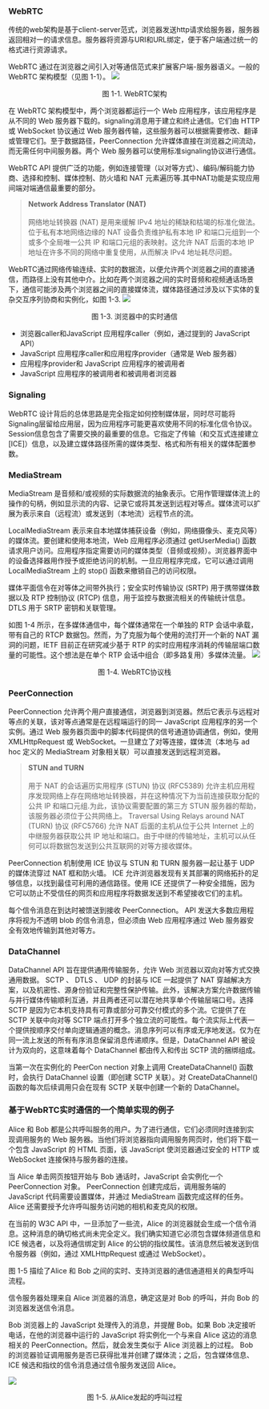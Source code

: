 ### WebRTC

传统的web架构是基于client-server范式，浏览器发送http请求给服务器，服务器返回相对一的请求信息。服务器将资源与URI和URL绑定，便于客户端通过统一的格式进行资源请求。

WebRTC 通过在浏览器之间引入对等通信范式来扩展客户端-服务器语义。一般的 WebRTC 架构模型（见图 1-1）。
![](./imgs/f.1-1.png)
<center>图 1-1. WebRTC架构</center>

在 WebRTC 架构模型中，两个浏览器都运行一个 Web 应用程序，该应用程序是从不同的 Web 服务器下载的。signaling消息用于建立和终止通信。它们由 HTTP 或 WebSocket 协议通过 Web 服务器传输，这些服务器可以根据需要修改、翻译或管理它们。至于数据路径，PeerConnection 允许媒体直接在浏览器之间流动，而无需任何中间服务器。两个 Web 服务器可以使用标准signaling协议进行通信。

WebRTC API 提供广泛的功能，例如连接管理（以对等方式）、编码/解码能力协商、选择和控制、媒体控制、防火墙和 NAT 元素遍历等.其中NAT功能是实现应用间端对端通信最重要的部分。

>**Network Address Translator (NAT)**<br><br>网络地址转换器 (NAT) 是用来缓解 IPv4 地址的稀缺和枯竭的标准化做法。位于私有本地网络边缘的 NAT 设备负责维护私有本地 IP 和端口元组到一个或多个全局唯一公共 IP 和端口元组的表映射。这允许 NAT 后面的本地 IP 地址在许多不同的网络中重复使用，从而解决 IPv4 地址耗尽问题。

WebRTC通过网络传输连续、实时的数据流，以便允许两个浏览器之间的直接通信，而路径上没有其他中介。比如在两个浏览器之间的实时音频和视频通话场景下，通信可能涉及两个浏览器之间的直接媒体流，媒体路径通过涉及以下实体的复杂交互序列协商和实例化，如图 1-3.
![](./imgs/f.1-3.png)
<center>图 1-3. 浏览器中的实时通信</center>

- 浏览器caller和JavaScript 应用程序caller（例如，通过提到的 JavaScript API）
- JavaScript 应用程序caller和应用程序provider（通常是 Web 服务器） 
- 应用程序provider和 JavaScript 应用程序的被调用者
-  JavaScript 应用程序的被调用者和被调用者浏览器

### Signaling
WebRTC 设计背后的总体思路是完全指定如何控制媒体层，同时尽可能将Signaling层留给应用层，因为应用程序可能更喜欢使用不同的标准化信令协议。Session信息包含了需要交换的最重要的信息。它指定了传输（和交互式连接建立 [ICE]）信息，以及建立媒体路径所需的媒体类型、格式和所有相关的媒体配置参数。

### MediaStream
MediaStream 是音频和/或视频的实际数据流的抽象表示。它用作管理媒体流上的操作的句柄，例如显示流的内容、记录它或将其发送到远程对等点。媒体流可以扩展为表示来自（远程流）或发送到（本地流）远程节点的流。 

LocalMediaStream 表示来自本地媒体捕获设备（例如，网络摄像头、麦克风等）的媒体流。要创建和使用本地流，Web 应用程序必须通过 getUserMedia() 函数请求用户访问。应用程序指定需要访问的媒体类型（音频或视频）。浏览器界面中的设备选择器用作授予或拒绝访问的机制。一旦应用程序完成，它可以通过调用 LocalMediaStream 上的 stop() 函数来撤销自己的访问权限。

媒体平面信令在对等体之间带外执行；安全实时传输协议 (SRTP) 用于携带媒体数据以及 RTP 控制协议 (RTCP) 信息，用于监控与数据流相关的传输统计信息。 DTLS 用于 SRTP 密钥和关联管理。

如图 1-4 所示，在多媒体通信中，每个媒体通常在一个单独的 RTP 会话中承载，带有自己的 RTCP 数据包。然而，为了克服为每个使用的流打开一个新的 NAT 漏洞的问题，IETF 目前正在研究减少基于 RTP 的实时应用程序消耗的传输层端口数量的可能性。这个想法是在单个 RTP 会话中组合（即多路复用）多媒体流量。
![](./imgs/f.1-4.png)
<center>图 1-4. WebRTC协议栈</center>

### PeerConnection
PeerConnection 允许两个用户直接通信，浏览器到浏览器。然后它表示与远程对等点的关联，该对等点通常是在远程端运行的同一 JavaScript 应用程序的另一个实例。通过 Web 服务器页面中的脚本代码提供的信号通道协调通信，例如，使用 XMLHttpRequest 或 WebSocket。一旦建立了对等连接，媒体流（本地与 ad hoc 定义的 MediaStream 对象相关联）可以直接发送到远程浏览器。

> **STUN and TURN**
> <br><br>用于 NAT 的会话遍历实用程序 (STUN) 协议 (RFC5389) 允许主机应用程序发现网络上存在网络地址转换器，并在这种情况下为当前连接获取分配的公共 IP 和端口元组.为此，该协议需要配置的第三方 STUN 服务器的帮助，该服务器必须位于公共网络上。 Traversal Using Relays around NAT (TURN) 协议 (RFC5766) 允许 NAT 后面的主机从位于公共 Internet 上的中继服务器获取公共 IP 地址和端口。由于中继的传输地址，主机可以从任何可以将数据包发送到公共互联网的对等方接收媒体。

PeerConnection 机制使用 ICE 协议与 STUN 和 TURN 服务器一起让基于 UDP 的媒体流穿过 NAT 框和防火墙。 ICE 允许浏览器发现有关其部署的网络拓扑的足够信息，以找到最佳可利用的通信路径。使用 ICE 还提供了一种安全措施，因为它可以防止不受信任的网页和应用程序将数据发送到不希望接收它们的主机。

每个信令消息在到达时被馈送到接收 PeerConnection。 API 发送大多数应用程序将视为不透明 blob 的信令消息，但必须由 Web 应用程序通过 Web 服务器安全有效地传输到其他对等方。

### DataChannel
DataChannel API 旨在提供通用传输服务，允许 Web 浏览器以双向对等方式交换通用数据。  SCTP 、 DTLS 、 UDP 的封装与 ICE 一起提供了 NAT 穿越解决方案，以及机密性、源身份验证和完整性保护传输。此外，该解决方案允许数据传输与并行媒体传输顺利互通，并且两者还可以潜在地共享单个传输层端口号。选择 SCTP 是因为它本机支持具有可靠或部分可靠交付模式的多个流。它提供了在 SCTP 关联中向对等 SCTP 端点打开多个独立流的可能性。每个流实际上代表一个提供按顺序交付单向逻辑通道的概念。消息序列可以有序或无序地发送。仅为在同一流上发送的所有有序消息保留消息传递顺序。但是，DataChannel API 被设计为双向的，这意味着每个 DataChannel 都由传入和传出 SCTP 流的捆绑组成。

当第一次在实例化的 PeerCon nection 对象上调用 CreateDataChannel() 函数时，会执行 DataChannel 设置（即创建 SCTP 关联）。对 CreateDataChannel() 函数的每次后续调用只会在现有 SCTP 关联中创建一个新的 DataChannel。

### 基于WebRTC实时通信的一个简单实现的例子
Alice 和 Bob 都是公共呼叫服务的用户。为了进行通信，它们必须同时连接到实现调用服务的 Web 服务器。当他们将浏览器指向调用服务网页时，他们将下载一个包含 JavaScript 的 HTML 页面，该 JavaScript 使浏览器通过安全的 HTTP 或 WebSocket 连接保持与服务器的连接。

当 Alice 单击网页按钮开始与 Bob 通话时，JavaScript 会实例化一个 PeerConnection 对象。 PeerConnection 创建完成后，调用服务端的 JavaScript 代码需要设置媒体，并通过 MediaStream 函数完成这样的任务。 Alice 还需要授予允许呼叫服务访问她的相机和麦克风的权限。

在当前的 W3C API 中，一旦添加了一些流，Alice 的浏览器就会生成一个信令消息。这种消息的确切格式尚未完全定义。我们确实知道它必须包含媒体频道信息和 ICE 候选者，以及将通信绑定到 Alice 的公钥的指纹属性。该消息然后被发送到信令服务器（例如，通过 XMLHttpRequest 或通过 WebSocket）。

图 1-5 描绘了Alice 和 Bob 之间的实时、支持浏览器的通信通道相关的典型呼叫流程。

信令服务器处理来自 Alice 浏览器的消息，确定这是对 Bob 的呼叫，并向 Bob 的浏览器发送信令消息。

Bob 浏览器上的 JavaScript 处理传入的消息，并提醒 Bob。如果 Bob 决定接听电话，在他的浏览器中运行的 JavaScript 将实例化一个与来自 Alice 这边的消息相关的 PeerConnection。然后，就会发生类似于 Alice 浏览器上的过程。 Bob 的浏览器验证调用服务是否已获得批准并创建了媒体流；之后，包含媒体信息、ICE 候选和指纹的信令消息通过信令服务发送回 Alice。

![](./imgs/f.1-5.png)
<center>图 1-5. 从Alice发起的呼叫过程</center>
